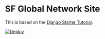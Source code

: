 SF Global Network Site
======================

This is based on the [Django Starter Tutorial](https://github.com/kws/django-starter).

[![Deploy](https://www.herokucdn.com/deploy/button.svg)](https://heroku.com/deploy)
